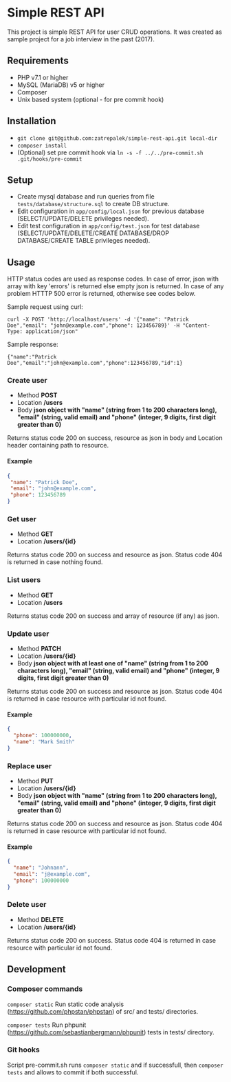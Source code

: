 # Simple REST API

This project is simple REST API for user CRUD operations. It was created as sample project for a job interview in the past (2017).

## Requirements

- PHP v7.1 or higher
- MySQL (MariaDB) v5 or higher
- Composer
- Unix based system (optional - for pre commit hook)

## Installation

- `git clone git@github.com:zatrepalek/simple-rest-api.git local-dir`
- `composer install`
- (Optional) set pre commit hook via `ln -s -f ../../pre-commit.sh .git/hooks/pre-commit`

## Setup
- Create mysql database and run queries from file `tests/database/structure.sql` to create DB structure.
- Edit configuration in `app/config/local.json` for previous database (SELECT/UPDATE/DELETE privileges needed).
- Edit test configuration in `app/config/test.json` for test database (SELECT/UPDATE/DELETE/CREATE DATABASE/DROP DATABASE/CREATE TABLE privileges needed).

## Usage

HTTP status codes are used as response codes. In case of error, json with array with key 'errors' is returned
else empty json is returned. In case of any problem HTTTP 500 error is returned, otherwise see codes below.

Sample request using curl:

```
curl -X POST 'http://localhost/users' -d '{"name": "Patrick Doe","email": "john@example.com","phone": 123456789}' -H "Content-Type: application/json"
```

Sample response:

```
{"name":"Patrick Doe","email":"john@example.com","phone":123456789,"id":1}
```

### Create user

- Method **POST**
- Location **/users**
- Body **json object with "name" (string from 1 to 200 characters long), "email" (string, valid email) and "phone" (integer, 9 digits, first digit greater than 0)**

Returns status code 200 on success, resource as json in body and Location header containing path to resource.

#### Example

```json
{
 "name": "Patrick Doe",
 "email": "john@example.com",
 "phone": 123456789
}
```

### Get user

- Method **GET**
- Location **/users/{id}**

Returns status code 200 on success and resource as json.
Status code 404 is returned in case nothing found.

### List users

- Method **GET**
- Location **/users**

Returns status code 200 on success and array of resource (if any) as json.

### Update user

- Method **PATCH**
- Location **/users/{id}**
- Body **json object with at least one of "name" (string from 1 to 200 characters long), "email" (string, valid email) and "phone" (integer, 9 digits, first digit greater than 0)**

Returns status code 200 on success and resource as json.
Status code 404 is returned in case resource with particular id not found.

#### Example

```json
{
  "phone": 100000000,
  "name": "Mark Smith"
}
```

### Replace user

- Method **PUT**
- Location **/users/{id}**
- Body **json object with  "name" (string from 1 to 200 characters long), "email" (string, valid email) and "phone" (integer, 9 digits, first digit greater than 0)**

Returns status code 200 on success and resource as json.
Status code 404 is returned in case resource with particular id not found.

#### Example

```json
{
  "name": "Johnann",
  "email": "j@example.com",
  "phone": 100000000
}
```

### Delete user

- Method **DELETE**
- Location **/users/{id}**

Returns status code 200 on success.
Status code 404 is returned in case resource with particular id not found.

## Development

### Composer commands

`composer static` Run static code analysis (https://github.com/phpstan/phpstan) of src/ and tests/ directories.

`composer tests` Run phpunit (https://github.com/sebastianbergmann/phpunit) tests in tests/ directory.

### Git hooks

Script pre-commit.sh runs `composer static` and if successfull, then `composer tests` and allows to commit if both successful.
